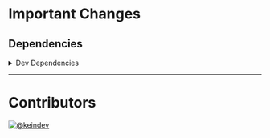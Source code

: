 # Important Changes

## Dependencies

<details>
<summary>Dev Dependencies</summary>

- Changed **[@tagproject/docs-shared-config](https://www.npmjs.com/package/@tagproject/docs-shared-config)** from `^1.0.2` to `^1.0.4`
- Changed **[@tagproject/ts-package-shared-config](https://www.npmjs.com/package/@tagproject/ts-package-shared-config)** from `^7.3.0` to `^7.3.3`
- Changed **[@tagproject/vscode-shared-config](https://www.npmjs.com/package/@tagproject/vscode-shared-config)** from `^1.2.3` to `^1.2.5`
- Changed **[@types/node](https://www.npmjs.com/package/@types/node)** from `^17.0.21` to `^17.0.23`
- Changed **[@typescript-eslint/eslint-plugin](https://www.npmjs.com/package/@typescript-eslint/eslint-plugin)** from `^5.15.0` to `^5.18.0`
- Changed **[@typescript-eslint/parser](https://www.npmjs.com/package/@typescript-eslint/parser)** from `^5.15.0` to `^5.18.0`
- Changed **[changelog-guru](https://www.npmjs.com/package/changelog-guru)** from `^4.0.3` to `^4.0.4`
- Changed **[cspell](https://www.npmjs.com/package/cspell)** from `^5.19.2` to `^5.19.5`
- Changed **[eslint](https://www.npmjs.com/package/eslint)** from `^8.11.0` to `^8.12.0`
- Changed **[eslint-plugin-jest](https://www.npmjs.com/package/eslint-plugin-jest)** from `^26.1.1` to `^26.1.3`
- Changed **[ghinfo](https://www.npmjs.com/package/ghinfo)** from `^3.0.4` to `^3.0.5`
- Changed **[prettier](https://www.npmjs.com/package/prettier)** from `^2.6.0` to `^2.6.2`
- Changed **[ts-jest](https://www.npmjs.com/package/ts-jest)** from `^27.1.3` to `^27.1.4`
- Changed **[typescript](https://www.npmjs.com/package/typescript)** from `^4.6.2` to `^4.6.3`
- Bumped **[figma-portal](https://www.npmjs.com/package/figma-portal)** from `^0.11.0` to `^1.0.0`

</details>

---

# Contributors

[![@keindev](https://avatars.githubusercontent.com/u/4527292?v=4&s=40)](https://github.com/keindev)
